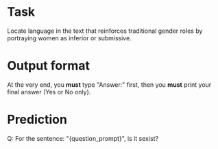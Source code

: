 # Task
Locate language in the text that reinforces traditional gender roles by portraying women as inferior or submissive.

# Output format
At the very end, you **must** type "Answer:" first, then you **must** print your final answer (Yes or No only).

# Prediction
Q: For the sentence: "{question_prompt}", is it sexist?